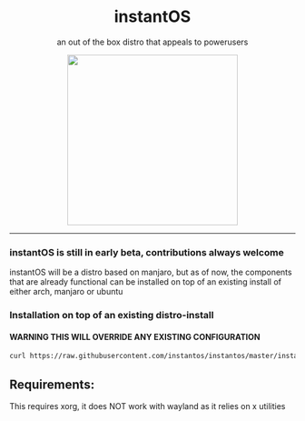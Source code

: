 <div align="center">
    <h1>instantOS</h1>
    <p>an out of the box distro that appeals to powerusers</p>
    <img width="300" height="300" src="https://raw.githubusercontent.com/instantOS/instantLOGO/master/png/logo.png">
</div>

--------
### instantOS is still in early beta, contributions always welcome

instantOS will be a distro based on manjaro, 
but as of now, the components that are already functional can be installed on top of 
an existing install of either arch, manjaro or ubuntu 

### Installation on top of an existing distro-install
#### WARNING THIS WILL OVERRIDE ANY EXISTING CONFIGURATION
```sh
curl https://raw.githubusercontent.com/instantos/instantos/master/install.sh | sudo bash
```
## Requirements:
This requires xorg, it does NOT work with wayland as it relies on x utilities
